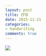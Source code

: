 ```yaml
---
layout: post
title: 抄写
date: 2015-11-21
categories:
- handwriting
comments: true
---
```



![](http://urbem.github.io/images/hw/rain.jpg)

